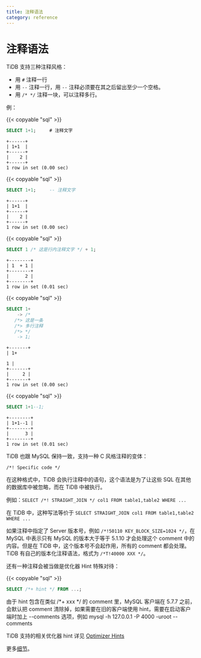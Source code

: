 ```yaml
---
title: 注释语法
category: reference
---
```


# 注释语法

TiDB 支持三种注释风格：

* 用 `#` 注释一行
* 用 `--` 注释一行，用 `--` 注释必须要在其之后留出至少一个空格。
* 用 `/* */` 注释一块，可以注释多行。

例：

{{< copyable "sql" >}}

```sql
SELECT 1+1;     # 注释文字
```

```
+------+
| 1+1  |
+------+
|    2 |
+------+
1 row in set (0.00 sec)
```

{{< copyable "sql" >}}

```sql
SELECT 1+1;     -- 注释文字
```

```
+------+
| 1+1  |
+------+
|    2 |
+------+
1 row in set (0.00 sec)
```

{{< copyable "sql" >}}

```sql
SELECT 1 /* 这是行内注释文字 */ + 1;
```

```
+--------+
| 1  + 1 |
+--------+
|      2 |
+--------+
1 row in set (0.01 sec)
```

{{< copyable "sql" >}}

```sql
SELECT 1+
    -> /*
   /*> 这是一条
   /*> 多行注释
   /*> */
    -> 1;
```

```
+-------+
| 1+

1 |
+-------+
|     2 |
+-------+
1 row in set (0.00 sec)
```

{{< copyable "sql" >}}

```sql
SELECT 1+1--1;
```

```
+--------+
| 1+1--1 |
+--------+
|      3 |
+--------+
1 row in set (0.01 sec)
```

TiDB 也跟 MySQL 保持一致，支持一种 C 风格注释的变体：

```
/*! Specific code */
```

在这种格式中，TiDB 会执行注释中的语句，这个语法是为了让这些 SQL 在其他的数据库中被忽略，而在 TiDB 中被执行。

例如：`SELECT /*! STRAIGHT_JOIN */ col1 FROM table1,table2 WHERE ...`

在 TiDB 中，这种写法等价于 `SELECT STRAIGHT_JOIN col1 FROM table1,table2 WHERE ...`

如果注释中指定了 Server 版本号，例如 `/*!50110 KEY_BLOCK_SIZE=1024 */`，在 MySQL 中表示只有 MySQL 的版本大于等于 5.1.10 才会处理这个 comment 中的内容。但是在 TiDB 中，这个版本号不会起作用，所有的 comment 都会处理。TiDB 有自己的版本化注释语法，格式为 `/*T!40000 XXX */`。

还有一种注释会被当做是优化器 Hint 特殊对待：

{{< copyable "sql" >}}

```sql
SELECT /*+ hint */ FROM ...;
```

由于 hint 包含在类似 /*+ xxx */ 的 comment 里，MySQL 客户端在 5.7.7 之前，会默认把 comment 清除掉，如果需要在旧的客户端使用 hint，需要在启动客户端时加上 --comments 选项，例如 mysql -h 127.0.0.1 -P 4000 -uroot --comments

TiDB 支持的相关优化器 hint 详见 [Optimizer Hints](/reference/performance/optimizer-hints.md)

更多[细节](https://dev.mysql.com/doc/refman/5.7/en/comments.html)。
